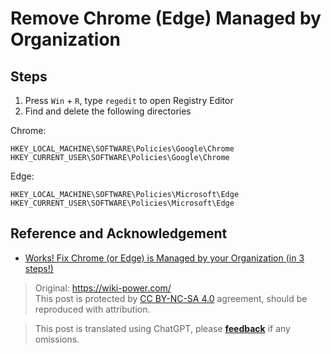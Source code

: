 # Remove Chrome (Edge) Managed by Organization

## Steps

1. Press `Win` + `R`, type `regedit` to open Registry Editor
2. Find and delete the following directories

Chrome:

```
HKEY_LOCAL_MACHINE\SOFTWARE\Policies\Google\Chrome
HKEY_CURRENT_USER\SOFTWARE\Policies\Google\Chrome
```

Edge:

```
HKEY_LOCAL_MACHINE\SOFTWARE\Policies\Microsoft\Edge
HKEY_CURRENT_USER\SOFTWARE\Policies\Microsoft\Edge
```

## Reference and Acknowledgement

- [Works! Fix Chrome (or Edge) is Managed by your Organization (in 3 steps!)](https://www.joshualowcock.com/guide/fix-chrome-is-managed-by-your-organization-in-3-steps/)

> Original: <https://wiki-power.com/>  
> This post is protected by [CC BY-NC-SA 4.0](https://creativecommons.org/licenses/by/4.0/deed.en) agreement, should be reproduced with attribution.

> This post is translated using ChatGPT, please [**feedback**](https://github.com/linyuxuanlin/Wiki_MkDocs/issues/new) if any omissions.
